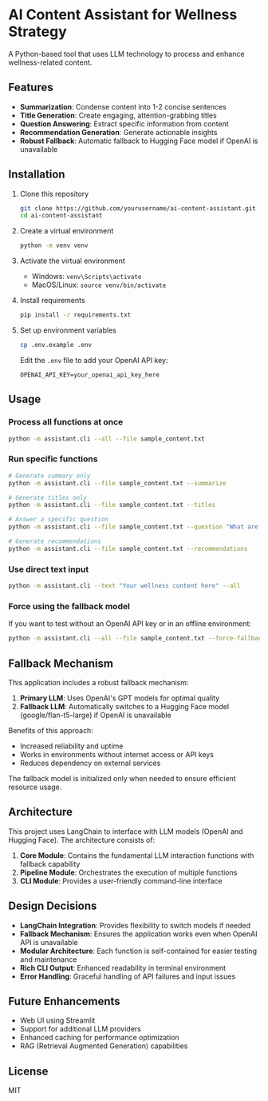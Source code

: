 # AI Content Assistant for Wellness Strategy

A Python-based tool that uses LLM technology to process and enhance wellness-related content.

## Features

- **Summarization**: Condense content into 1-2 concise sentences
- **Title Generation**: Create engaging, attention-grabbing titles
- **Question Answering**: Extract specific information from content
- **Recommendation Generation**: Generate actionable insights
- **Robust Fallback**: Automatic fallback to Hugging Face model if OpenAI is unavailable

## Installation

1. Clone this repository
   ```bash
   git clone https://github.com/yourusername/ai-content-assistant.git
   cd ai-content-assistant
   ```

2. Create a virtual environment
   ```bash
   python -m venv venv
   ```

3. Activate the virtual environment
   - Windows: `venv\Scripts\activate`
   - MacOS/Linux: `source venv/bin/activate`

4. Install requirements
   ```bash
   pip install -r requirements.txt
   ```

5. Set up environment variables
   ```bash
   cp .env.example .env
   ```
   
   Edit the `.env` file to add your OpenAI API key:
   ```
   OPENAI_API_KEY=your_openai_api_key_here
   ```

## Usage

### Process all functions at once

```bash
python -m assistant.cli --all --file sample_content.txt
```

### Run specific functions

```bash
# Generate summary only
python -m assistant.cli --file sample_content.txt --summarize

# Generate titles only
python -m assistant.cli --file sample_content.txt --titles

# Answer a specific question
python -m assistant.cli --file sample_content.txt --question "What are the benefits of wellness programs?"

# Generate recommendations
python -m assistant.cli --file sample_content.txt --recommendations
```

### Use direct text input

```bash
python -m assistant.cli --text "Your wellness content here" --all
```

### Force using the fallback model

If you want to test without an OpenAI API key or in an offline environment:

```bash
python -m assistant.cli --all --file sample_content.txt --force-fallback
```

## Fallback Mechanism

This application includes a robust fallback mechanism:

1. **Primary LLM**: Uses OpenAI's GPT models for optimal quality
2. **Fallback LLM**: Automatically switches to a Hugging Face model (google/flan-t5-large) if OpenAI is unavailable

Benefits of this approach:
- Increased reliability and uptime
- Works in environments without internet access or API keys
- Reduces dependency on external services

The fallback model is initialized only when needed to ensure efficient resource usage.

## Architecture

This project uses LangChain to interface with LLM models (OpenAI and Hugging Face). The architecture consists of:

1. **Core Module**: Contains the fundamental LLM interaction functions with fallback capability
2. **Pipeline Module**: Orchestrates the execution of multiple functions
3. **CLI Module**: Provides a user-friendly command-line interface

## Design Decisions

- **LangChain Integration**: Provides flexibility to switch models if needed
- **Fallback Mechanism**: Ensures the application works even when OpenAI API is unavailable
- **Modular Architecture**: Each function is self-contained for easier testing and maintenance
- **Rich CLI Output**: Enhanced readability in terminal environment
- **Error Handling**: Graceful handling of API failures and input issues

## Future Enhancements

- Web UI using Streamlit
- Support for additional LLM providers
- Enhanced caching for performance optimization
- RAG (Retrieval Augmented Generation) capabilities

## License

MIT